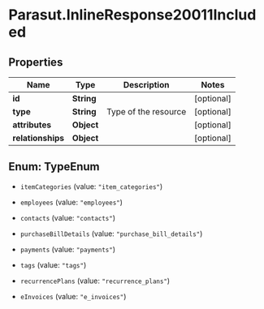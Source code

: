 # Parasut.InlineResponse20011Included

## Properties
Name | Type | Description | Notes
------------ | ------------- | ------------- | -------------
**id** | **String** |  | [optional] 
**type** | **String** | Type of the resource | [optional] 
**attributes** | **Object** |  | [optional] 
**relationships** | **Object** |  | [optional] 


<a name="TypeEnum"></a>
## Enum: TypeEnum


* `itemCategories` (value: `"item_categories"`)

* `employees` (value: `"employees"`)

* `contacts` (value: `"contacts"`)

* `purchaseBillDetails` (value: `"purchase_bill_details"`)

* `payments` (value: `"payments"`)

* `tags` (value: `"tags"`)

* `recurrencePlans` (value: `"recurrence_plans"`)

* `eInvoices` (value: `"e_invoices"`)




